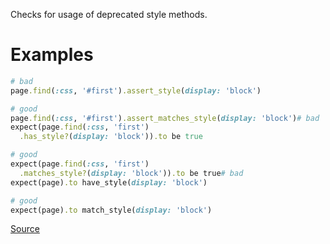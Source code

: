 
Checks for usage of deprecated style methods.

# Examples

```ruby
# bad
page.find(:css, '#first').assert_style(display: 'block')

# good
page.find(:css, '#first').assert_matches_style(display: 'block')# bad
expect(page.find(:css, 'first')
  .has_style?(display: 'block')).to be true

# good
expect(page.find(:css, 'first')
  .matches_style?(display: 'block')).to be true# bad
expect(page).to have_style(display: 'block')

# good
expect(page).to match_style(display: 'block')
```

[Source](http://www.rubydoc.info/gems/rubocop/RuboCop/Cop/Capybara/MatchStyle)